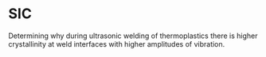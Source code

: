 # SIC
Determining why during ultrasonic welding of thermoplastics there is higher crystallinity at weld interfaces with higher amplitudes of vibration.
